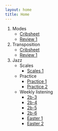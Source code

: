 ```yaml
---
layout: home
title: Home
---
```



1. Modes
	* [Cribsheet](jazz/modes/modes_crib)
	* [Review 1](jazz/modes/modes1)
1. Transposition
	* [Cribsheet](transposition/transpose_crib)
	* [Review 1](transposition/transpose1)
1. Jazz
	* Scales
		* [Scales 1](jazz/scales1.html)
	* Practice
		* [Practice 1](jazz/jazz1.html)
		* [Practice 2](jazz/jazz2.html)
	* Weekly listening
		* [2b-3](jazz/2b/2b-3.html)
		* [2b-4](jazz/2b/2b-4.html)
		* [2b-5](jazz/2b/2b-5.html)
		* [2b-6](jazz/2b/2b-6.html)
		* [Easter 1](jazz/2b/2b-7.html)
		* [Easter 2](jazz/2b/2b-8.html)
		
<!--
## Music Technology
-->
